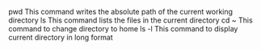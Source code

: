 pwd This command writes the absolute path of the current working directory
ls This command lists the files in the current directory
cd ~ This command to change directory to home
ls -l This command to display current directory in long format
